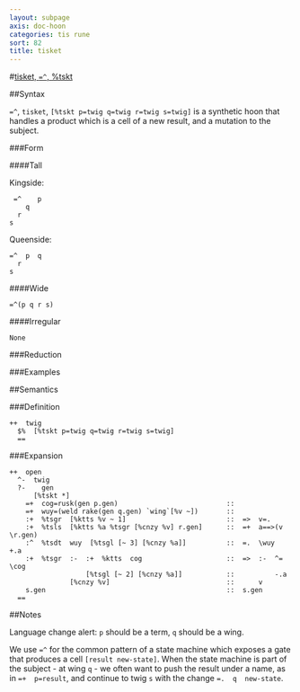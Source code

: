 ```yaml
---
layout: subpage
axis: doc-hoon
categories: tis rune
sort: 82
title: tisket
---
```




#[tisket, `=^`, %tskt](#tskt)

##Syntax

`=^`, `tisket`, `[%tskt p=twig q=twig r=twig s=twig]` is a synthetic 
hoon that handles a product which is a cell of a new result, and
a mutation to the subject.

###Form

####Tall

Kingside:

     =^    p 
        q
      r
    s

Queenside:

    =^  p  q
      r
    s

####Wide

    =^(p q r s)

####Irregular

    None

###Reduction

###Examples

##Semantics

###Definition

    ++  twig  
      $%  [%tskt p=twig q=twig r=twig s=twig]
      ==

###Expansion

    ++  open
      ^-  twig
      ?-    gen
          [%tskt *]
        =+  cog=rusk(gen p.gen)                           ::
        =+  wuy=(weld rake(gen q.gen) `wing`[%v ~])       ::
        :+  %tsgr  [%ktts %v ~ 1]                         ::  =>  v=.
        :+  %tsls  [%ktts %a %tsgr [%cnzy %v] r.gen]      ::  =+  a==>(v \r.gen)
        :^  %tsdt  wuy  [%tsgl [~ 3] [%cnzy %a]]          ::  =.  \wuy  +.a
        :+  %tsgr  :-  :+  %ktts  cog                     ::  =>  :-  ^=  \cog
                       [%tsgl [~ 2] [%cnzy %a]]           ::          -.a
                   [%cnzy %v]                             ::      v
        s.gen                                             ::  s.gen
      ==

##Notes

Language change alert: `p` should be a term, `q` should be a wing.

We use `=^` for the common pattern of a state machine which
exposes a gate that produces a cell `[result new-state]`.  When
the state machine is part of the subject - at wing `q` - we often
want to push the result under a name, as in `=+  p=result`, and
continue to twig `s` with the change `=.  q  new-state`.
